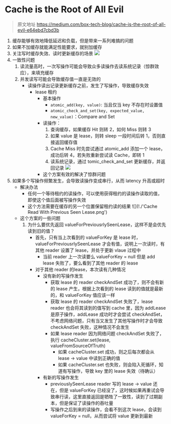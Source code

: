 # Cache is the Root of All Evil

> 原文地址 https://medium.com/box-tech-blog/cache-is-the-root-of-all-evil-e64ebd7cbd3b

1. 缓存能够有效地降低延迟和负载，但是带来一系列难搞的问题
2. 如果不加缓存就能满足性能要求，就别加缓存
3. 关注写时缓存失效、读时更新缓存的场景
    ![](https://miro.medium.com/max/700/1*ADUvdnyTltZmpubw7w3FPg.jpeg)
4. 一致性问题
    1. 读流量高时，一次写操作可能会导致众多读操作去读系统记录（惊群效应），来填充缓存
    2. 并发读写可能会导致缓存值一直是无效的
        - 读操作读出记录更新缓存之前，发生了写操作，导致缓存失效
            - lease 租约
                - 基本操作
                    - `atomic_add(key, value)`: 当且仅当 key 不存在时设置值
                    - `atomic_check_and_set(key, expected_value, new_value)`：Compare and Set
                - 读操作：
                    1. 查询缓存，如果缓存 Hit 则转 2，如何 Miss 则转 3
                    2. 如果 value 是 lease，则转 sleep 一段时间后转 1，否则直接返回缓存值
                    3. Cache Miss 时先尝试通过 atomic_add 添加一个 lease，成功后转 4，若失败重新尝试读 Cache，即转 1
                    4. 读系统记录，通过 tomic_check_and_set 更新缓存，并返回记录
                ![](https://miro.medium.com/max/700/1*WBXevf7GWzV4NwypmIDotg.png)
                - 这个方案有效的解决了惊群问题
5. 如果多个写操作频繁发生，会导致读操作变成串行，从而 latency 升高或超时
    - 解决办法
        - 任何一个等待租约的读操作，可以使用获得租约的读操作读取的值，即使这个值后面被写操作失效
        - 这个方法需要在缓存的另一个位置保留租约读的结果
        ![](!./'Cache Read With Previous Seen Lease.png')
    - 这个方案的一些问题
        1. 为什么要优先返回 valueForPreviousrlySeenLease，这样不是会优先读到旧的值？
            - 首先，只有当上次看到的 valueForKey 是 lease 时，valueForPreviousrlySeenLease 才会有值，说明上一次读时，有其他 reader 设置了 lease，并处于更新 vlaue 过程中
                - 当前 reader 上一次读要么 valueForKey = null 但是 add lease 失败了，要么看到了其他 reader 的 lease
            - 对于其他 reader 的lease，本次读有几种情况
                - 没有新的写操作发生
                    - 获取 lease 的 reader checkAndSet 成功了，则不会有新的 lease 产生，根据上次看到的 lease 读到的值就是最新的，和 valueForKey 值应该一样
                    - 获取 lease 的 reader checkAndSet 失败了，lease reader 也会将其读到的值写到 cache 里，因为 addLease 是原子操作，addLease 成功时才会尝试 checkAndSet，不考虑网络问题，只有当又发生了其他写操作时才会导致 checkAndSet 失败，这种情况不会发生
                    - 如果 lease reader 因为网络问题 checkAndSet 失败了， 执行 cacheCluster.set(lease, valueFromSourceOfTruth)
                        - 如果 cacheCluster.set 成功，则之后每次都会从 lease -> value 中读到正确的值
                        - 如果 cacheCluster.set 也失败，则会陷入死循环，知道有写操作，导致 key 里的 lease 失效（待确认）
                - 有新的写操作发生
                    - previouslySeenLease reader 写的 lease -> value 还在，但是 valueForKey 已经没了，这时候如果再重试会导致串行读，这里直接返回是牺牲了一致性，读到了过期副本，但是保证了读操作的吞吐量
                    - 写操作之后到来的读操作，会看不到这次 lease，会读到 valueForKey = null，从而尝试将 value 更新到最新
